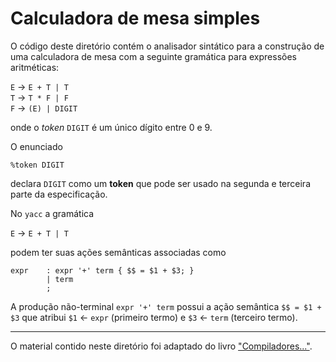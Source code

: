 # Calculadora de mesa simples

O código deste diretório contém o analisador sintático 
para a construção de uma calculadora de mesa com a 
seguinte gramática para expressões aritméticas:

`E` &#8594; `E + T | T` <br>
`T` &#8594; `T * F | F` <br>
`F` &#8594; `(E) | DIGIT` <br>

onde o _token_ `DIGIT` é um único dígito entre 0 e 9.

O enunciado

```
%token DIGIT
```

declara `DIGIT` como um __token__ que pode ser usado na segunda e 
terceira parte da especificação.

No `yacc` a gramática

`E` &#8594; `E + T | T` <br>

podem ter suas ações semânticas associadas como

```
expr    : expr '+' term { $$ = $1 + $3; }
        | term
        ;
```

A produção não-terminal `expr '+' term` possui a ação 
semântica `$$ = $1 + $3` que atribui `$1` &#8592; `expr` 
(primeiro termo) e `$3` &#8592; `term` (terceiro termo).

---
O material contido neste diretório foi adaptado do livro ["Compiladores..."](https://www.amazon.com.br/dp/B00US12GMG).

